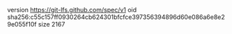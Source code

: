 version https://git-lfs.github.com/spec/v1
oid sha256:c55c157ff0930264cb624301bfcfce397356394896d60e086a6e8e29e055f10f
size 2167
